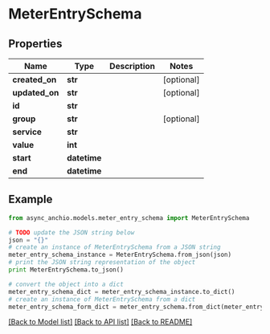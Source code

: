 # MeterEntrySchema


## Properties

Name | Type | Description | Notes
------------ | ------------- | ------------- | -------------
**created_on** | **str** |  | [optional] 
**updated_on** | **str** |  | [optional] 
**id** | **str** |  | 
**group** | **str** |  | [optional] 
**service** | **str** |  | 
**value** | **int** |  | 
**start** | **datetime** |  | 
**end** | **datetime** |  | 

## Example

```python
from async_anchio.models.meter_entry_schema import MeterEntrySchema

# TODO update the JSON string below
json = "{}"
# create an instance of MeterEntrySchema from a JSON string
meter_entry_schema_instance = MeterEntrySchema.from_json(json)
# print the JSON string representation of the object
print MeterEntrySchema.to_json()

# convert the object into a dict
meter_entry_schema_dict = meter_entry_schema_instance.to_dict()
# create an instance of MeterEntrySchema from a dict
meter_entry_schema_form_dict = meter_entry_schema.from_dict(meter_entry_schema_dict)
```
[[Back to Model list]](../README.md#documentation-for-models) [[Back to API list]](../README.md#documentation-for-api-endpoints) [[Back to README]](../README.md)


